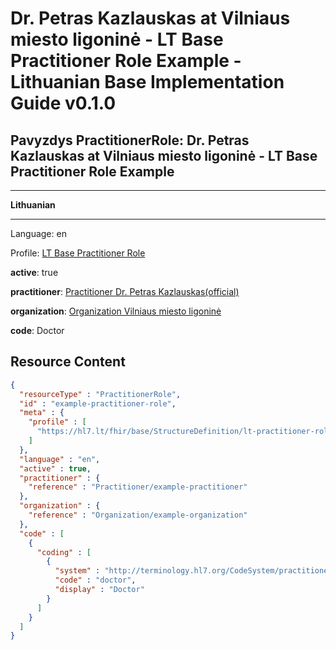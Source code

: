 # Dr. Petras Kazlauskas at Vilniaus miesto ligoninė - LT Base Practitioner Role Example - Lithuanian Base Implementation Guide v0.1.0

## Pavyzdys PractitionerRole: Dr. Petras Kazlauskas at Vilniaus miesto ligoninė - LT Base Practitioner Role Example

-------

**Lithuanian**

-------

Language: en

Profile: [LT Base Practitioner Role](StructureDefinition-lt-practitioner-role.md)

**active**: true

**practitioner**: [Practitioner Dr. Petras Kazlauskas(official)](Practitioner-example-practitioner.md)

**organization**: [Organization Vilniaus miesto ligoninė](Organization-example-organization.md)

**code**: Doctor



## Resource Content

```json
{
  "resourceType" : "PractitionerRole",
  "id" : "example-practitioner-role",
  "meta" : {
    "profile" : [
      "https://hl7.lt/fhir/base/StructureDefinition/lt-practitioner-role"
    ]
  },
  "language" : "en",
  "active" : true,
  "practitioner" : {
    "reference" : "Practitioner/example-practitioner"
  },
  "organization" : {
    "reference" : "Organization/example-organization"
  },
  "code" : [
    {
      "coding" : [
        {
          "system" : "http://terminology.hl7.org/CodeSystem/practitioner-role",
          "code" : "doctor",
          "display" : "Doctor"
        }
      ]
    }
  ]
}

```
